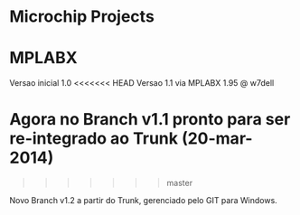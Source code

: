 Microchip Projects
=

MPLABX
=

Versao inicial 1.0
<<<<<<< HEAD
Versao 1.1 via MPLABX 1.95 @ w7dell

Agora no Branch v1.1 pronto para ser re-integrado ao Trunk (20-mar-2014)
=======
>>>>>>> master

Novo Branch v1.2 a partir do Trunk, gerenciado pelo GIT para Windows.
